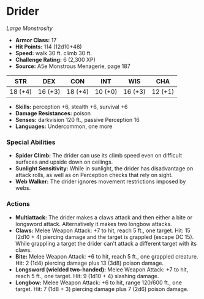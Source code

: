# Drider

*Large* *Monstrosity*

- **Armor Class:** 17
- **Hit Points:** 114 (12d10+48)
- **Speed:** walk 30 ft. climb 30 ft.
- **Challenge Rating:** 6 (2,300 XP)
- **Source:** A5e Monstrous Menagerie, page 187

| STR | DEX | CON | INT | WIS | CHA |
| --- | --- | --- | --- | --- | --- |
| 18 (+4) | 16 (+3) | 18 (+4) | 10 (+0) | 16 (+3) | 12 (+1) |

- **Skills:** perception +6, stealth +6, survival +6
- **Damage Resistances:** poison
- **Senses:** darkvision 120 ft., passive Perception 16
- **Languages:** Undercommon, one more

### Special Abilities

- **Spider Climb:** The drider can use its climb speed even on difficult surfaces and upside down on ceilings.
- **Sunlight Sensitivity:** While in sunlight, the drider has disadvantage on attack rolls, as well as on Perception checks that rely on sight.
- **Web Walker:** The drider ignores movement restrictions imposed by webs.

### Actions

- **Multiattack:** The drider makes a claws attack and then either a bite or longsword attack. Alternatively  it makes two longbow attacks.
- **Claws:** Melee Weapon Attack: +7 to hit, reach 5 ft., one target. Hit: 15 (2d10 + 4) piercing damage  and the target is grappled (escape DC 15). While grappling a target  the drider can't attack a different target with its claws.
- **Bite:** Melee Weapon Attack: +6 to hit, reach 5 ft., one grappled creature. Hit: 2 (1d4) piercing damage plus 13 (3d8) poison damage.
- **Longsword (wielded two-handed):** Melee Weapon Attack: +7 to hit, reach 5 ft., one target. Hit: 9 (1d10 + 4) slashing damage.
- **Longbow:** Melee Weapon Attack: +6 to hit, range 120/600 ft., one target. Hit: 7 (1d8 + 3) piercing damage plus 7 (2d6) poison damage.



